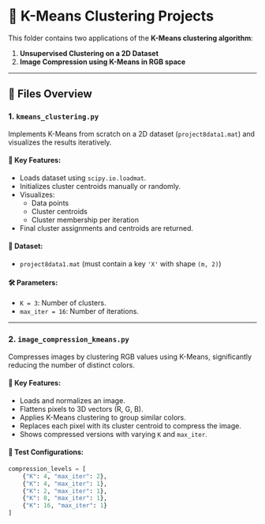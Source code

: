 # 🧠 K-Means Clustering Projects

This folder contains two applications of the **K-Means clustering algorithm**:

1. **Unsupervised Clustering on a 2D Dataset**
2. **Image Compression using K-Means in RGB space**

---

## 📁 Files Overview

### 1. `kmeans_clustering.py`
Implements K-Means from scratch on a 2D dataset (`project8data1.mat`) and visualizes the results iteratively.

#### 🔹 Key Features:
- Loads dataset using `scipy.io.loadmat`.
- Initializes cluster centroids manually or randomly.
- Visualizes:
  - Data points
  - Cluster centroids
  - Cluster membership per iteration
- Final cluster assignments and centroids are returned.

#### 📌 Dataset:
- `project8data1.mat` (must contain a key `'X'` with shape `(m, 2)`)

#### 🛠️ Parameters:
- `K = 3`: Number of clusters.
- `max_iter = 16`: Number of iterations.

---

### 2. `image_compression_kmeans.py`
Compresses images by clustering RGB values using K-Means, significantly reducing the number of distinct colors.

#### 🔹 Key Features:
- Loads and normalizes an image.
- Flattens pixels to 3D vectors (R, G, B).
- Applies K-Means clustering to group similar colors.
- Replaces each pixel with its cluster centroid to compress the image.
- Shows compressed versions with varying `K` and `max_iter`.

#### 📌 Test Configurations:
```python
compression_levels = [
    {"K": 4, "max_iter": 2},
    {"K": 4, "max_iter": 1},
    {"K": 2, "max_iter": 1},
    {"K": 8, "max_iter": 1},
    {"K": 16, "max_iter": 1}
]
